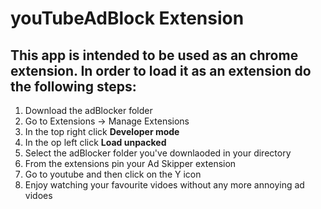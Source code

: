 # youTubeAdBlock Extension
## This app is intended to be used as an chrome extension. In order to load it as an extension do the following steps:
<ol>
  <li>Download the adBlocker folder</li>
  <li>Go to Extensions -> Manage Extensions</li>
  <li>In the top right click <strong>Developer mode</strong></li>
  <li>In the op left click <strong>Load unpacked</strong></li>
  <li>Select the adBlocker folder you've downlaoded in your directory</li>
  <li>From the extensions pin your Ad Skipper extension</li>
  <li>Go to youtube and then click on the Y icon</li>
  <li>Enjoy watching your favourite vidoes without any more annoying ad vidoes</li>
</ol>
